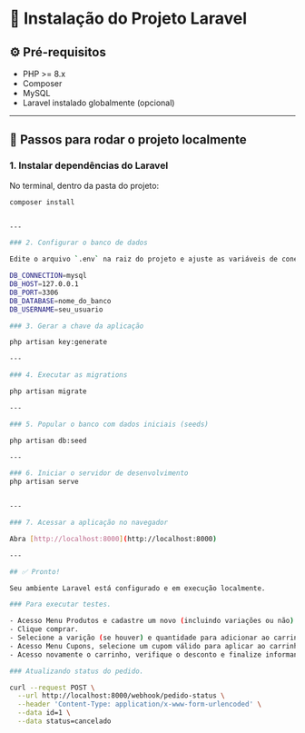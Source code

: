 # 🧩 Instalação do Projeto Laravel

## ⚙️ Pré-requisitos

- PHP >= 8.x
- Composer
- MySQL
- Laravel instalado globalmente (opcional)

---

## 🚀 Passos para rodar o projeto localmente

### 1. Instalar dependências do Laravel

No terminal, dentro da pasta do projeto:

```bash
composer install


---

### 2. Configurar o banco de dados

Edite o arquivo `.env` na raiz do projeto e ajuste as variáveis de conexão com o MySQL:

DB_CONNECTION=mysql
DB_HOST=127.0.0.1
DB_PORT=3306
DB_DATABASE=nome_do_banco
DB_USERNAME=seu_usuario

### 3. Gerar a chave da aplicação

php artisan key:generate

---

### 4. Executar as migrations

php artisan migrate

---

### 5. Popular o banco com dados iniciais (seeds)

php artisan db:seed

---

### 6. Iniciar o servidor de desenvolvimento
php artisan serve


---

### 7. Acessar a aplicação no navegador

Abra [http://localhost:8000](http://localhost:8000)

---

## ✅ Pronto!

Seu ambiente Laravel está configurado e em execução localmente.

### Para executar testes.

- Acesso Menu Produtos e cadastre um novo (incluindo variações ou não).
- Clique comprar.
- Selecione a varição (se houver) e quantidade para adicionar ao carrinho.
- Acesso Menu Cupons, selecione um cupom válido para aplicar ao carrinho.
- Acesso novamente o carrinho, verifique o desconto e finalize informando cep e email .

### Atualizando status do pedido.

curl --request POST \
  --url http://localhost:8000/webhook/pedido-status \
  --header 'Content-Type: application/x-www-form-urlencoded' \
  --data id=1 \
  --data status=cancelado


